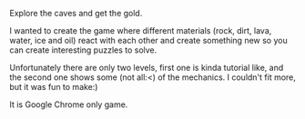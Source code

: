 Explore the caves and get the gold.

I wanted to create the game where different materials (rock, dirt, lava, water, ice and oil) react with each other and create something new so you can create interesting puzzles to solve.

Unfortunately there are only two levels, first one is kinda tutorial like, and the second one shows some (not all:<) of the mechanics. I couldn't fit more, but it was fun to make:)

It is Google Chrome only game.